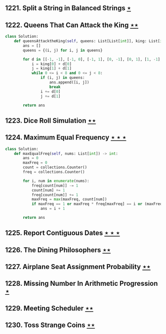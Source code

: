 ## 1221. Split a String in Balanced Strings [$\star$](https://leetcode.com/problems/split-a-string-in-balanced-strings)

## 1222. Queens That Can Attack the King [$\star\star$](https://leetcode.com/problems/queens-that-can-attack-the-king)

```python
class Solution:
    def queensAttacktheKing(self, queens: List[List[int]], king: List[int]) -> List[List[int]]:
        ans = []
        queens = {(i, j) for i, j in queens}

        for d in [[-1, -1], [-1, 0], [-1, 1], [0, -1], [0, 1], [1, -1], [1, 0], [1, 1]]:
            i = king[0] + d[0]
            j = king[1] + d[1]
            while 0 <= i < 8 and 0 <= j < 8:
                if (i, j) in queens:
                    ans.append([i, j])
                    break
                i += d[0]
                j += d[1]

        return ans
```

## 1223. Dice Roll Simulation [$\star\star$](https://leetcode.com/problems/dice-roll-simulation)

## 1224. Maximum Equal Frequency [$\star\star\star$](https://leetcode.com/problems/maximum-equal-frequency)

```python
class Solution:
    def maxEqualFreq(self, nums: List[int]) -> int:
        ans = 0
        maxFreq = 0
        count = collections.Counter()
        freq = collections.Counter()

        for i, num in enumerate(nums):
            freq[count[num]] -= 1
            count[num] += 1
            freq[count[num]] += 1
            maxFreq = max(maxFreq, count[num])
            if maxFreq == 1 or maxFreq * freq[maxFreq] == i or (maxFreq - 1) * (freq[maxFreq - 1] + 1) == i:
                ans = i + 1

        return ans
```

## 1225. Report Contiguous Dates [$\star\star\star$](https://leetcode.com/problems/report-contiguous-dates)

## 1226. The Dining Philosophers [$\star\star$](https://leetcode.com/problems/the-dining-philosophers)

## 1227. Airplane Seat Assignment Probability [$\star\star$](https://leetcode.com/problems/airplane-seat-assignment-probability)

## 1228. Missing Number In Arithmetic Progression [$\star$](https://leetcode.com/problems/missing-number-in-arithmetic-progression)

## 1229. Meeting Scheduler [$\star\star$](https://leetcode.com/problems/meeting-scheduler)

## 1230. Toss Strange Coins [$\star\star$](https://leetcode.com/problems/toss-strange-coins)
